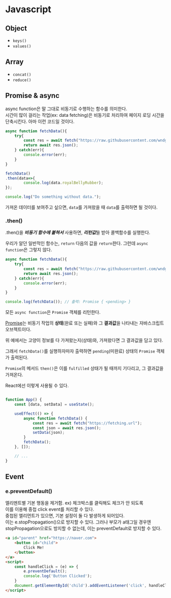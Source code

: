 # Javascript

## Object
- `keys()`
- `values()`

## Array
- `concat()`
- `reduce()`

## Promise & async
async function은 말 그대로 비동기로 수행하는 함수를 의미한다.  
시간이 많이 걸리는 작업(ex: data fetching)은 비동기로 처리하여 페이지 로딩 시간을 단축시킨다. 아마 이런 코드일 것이다.   
```javascript
async function fetchData(){
    try{
        const res = await fetch("https://raw.githubusercontent.com/wndgur2/CatChess/main/server/modules/constants/cats.json");
        return await res.json();
    } catch(err){
        console.error(err);
    }
}

fetchData()
.then(data=>{
        console.log(data.royalBellyRubber);
});

console.log("Do something without data.");
```

가져온 데이터를 보여주고 싶으면, `data`를 가져왔을 때 `data`를 출력하면 될 것이다.

### .then()
.then()을 ***비동기 함수에 붙혀서*** 사용하면, ***리턴값***을 받아 콜백함수를 실행한다.

우리가 알던 일반적인 함수는, `return` 다음의 값을 `return`한다. 그런데 `async function`은 그렇지 않다.

```js
async function fetchData(){
    try{
        const res = await fetch("https://raw.githubusercontent.com/wndgur2/CatChess/main/server/modules/constants/cats.json");
        return await res.json();
    } catch(err){
        console.error(err);
    }
}

console.log(fetchData()); // 출력: Promise { <pending> }
```

모든 `async function`은 `Promise` 객체를 리턴한다.  

[Promise](https://developer.mozilla.org/en-US/docs/Web/JavaScript/Reference/Global_Objects/Promise)는 비동기 작업의 **상태**(완료 또는 실패)와 그 **결과값**을 나타내는 자바스크립트 오브젝트이다.  

위 예에서는 고양이 정보를 다 가져왔는지(상태)와, 가져왔다면 그 결과값을 담고 있다.  

그래서 `fetchData()`를 실행하자마자 출력하면 `pending`(미완료) 상태의 `Promise` 객체가 출력된다.  

`Promise`의 메서드 `then()`은 이를 `fulfilled` 상태가 될 때까지 기다리고, 그 결과값을 가져온다.  

React에선 이렇게 사용될 수 있다.

```jsx

function App() {
    const [data, setData] = useState();

    useEffect(() => {
        async function fetchData() {
            const res = await fetch("https://fetching.url");
            const json = await res.json();
            setData(json);
        }
        fetchData();
    }, []);

    // ...
}
```

## Event

### e.preventDefault()
엘리멘트별 기본 행동을 제거함. ex) 체크박스를 클릭해도 체크가 안 되도록  
이를 이용해 중첩 click event를 처리할 수 있다.  
중첩된 엘리먼트가 있으면, 기본 설정이 둘 다 발생하게 되어있다.  
이는 e.stopPropagation()으로 방지할 수 있다.
그러나 부모가 a태그일 경우엔 stopPropagation으로도 방지할 수 없는데,
이는 preventDefault로 방지할 수 있다.

```html
<a id="parent" href="https://naver.com">
    <button id="child">
        Click Me!
    </button>
</a>
<script>
    const handleClick = (e) => {
        e.preventDefault();
        console.log('Button Clicked');
    }
    document.getElementById('child').addEventListener('click', handleClick);
</script>
```